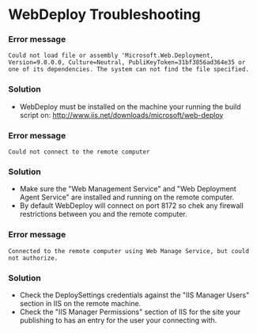 # WebDeploy Troubleshooting



### Error message
```
Could not load file or assembly 'Microsoft.Web.Deployment, Version=9.0.0.0, Culture=Neutral, PubliKeyToken=31bf3856ad364e35 or one of its dependencies. The system can not find the file specified.
```

### Solution
* WebDeploy must be installed on the machine your running the build script on:
http://www.iis.net/downloads/microsoft/web-deploy



### Error message
```
Could not connect to the remote computer
```

### Solution
* Make sure the "Web Management Service" and "Web Deployment Agent Service" are installed and running on the remote computer.
* By default WebDeploy will connect on port 8172 so chek any firewall restrictions between you and the remote computer.



### Error message
```
Connected to the remote computer using Web Manage Service, but could not authorize.
```

### Solution
* Check the DeploySettings credentials against the "IIS Manager Users" section in IIS on the remote machine.
* Check the "IIS Manager Permissions" section of IIS for the site your publishing to has an entry for the user your connecting with.